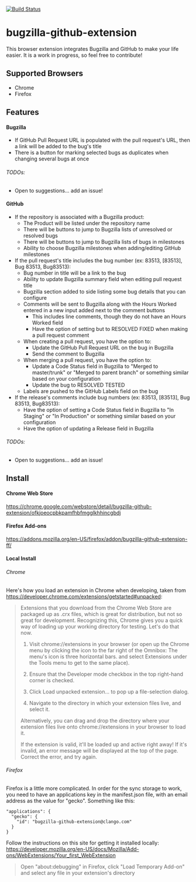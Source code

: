 [![Build Status](https://travis-ci.org/ditinc/bugzilla-github-extension.svg?branch=master)](https://travis-ci.org/ditinc/bugzilla-github-extension)
# bugzilla-github-extension
This browser extension integrates Bugzilla and GitHub to make your life easier.  It is a work in progress, so feel free to contribute!

## Supported Browsers
 - Chrome
 - Firefox

## Features
#### Bugzilla
- If GitHub Pull Request URL is populated with the pull request's URL, then a link will be added to the bug's title
- There is a button for marking selected bugs as duplicates when changing several bugs at once

###### TODOs:
- Open to suggestions... add an issue!

#### GitHub
- If the repository is associated with a Bugzilla product:
  - The Product will be listed under the repository name
  - There will be buttons to jump to Bugzilla lists of unresolved or resolved bugs
  - There will be buttons to jump to Bugzilla lists of bugs in milestones
  - Ability to choose Bugzilla milestones when adding/editing GitHub milestones
- If the pull request's title includes the bug number (ex: 83513, [83513], Bug 83513, Bug83513):
  - Bug number in title will be a link to the bug
  - Ability to update Bugzilla summary field when editing pull request title
  - Bugzilla section added to side listing some bug details that you can configure
  - Comments will be sent to Bugzilla along with the Hours Worked entered in a new input added next to the comment buttons
    - This includes line comments, though they do not have an Hours Worked field
    - Have the option of setting but to RESOLVED FIXED when making a pull request comment
  - When creating a pull request, you have the option to:
    - Update the GitHub Pull Request URL on the bug in Bugzilla
    - Send the comment to Bugzilla
  - When merging a pull request, you have the option to:
    - Update a Code Status field in Bugzilla to "Merged to master/trunk" or "Merged to parent branch" or something similar based on your configuration
    - Update the bug to RESOLVED TESTED
  - Labels are pushed to the GitHub Labels field on the bug
- If the release's comments include bug numbers (ex: 83513, [83513], Bug 83513, Bug83513):
  - Have the option of setting a Code Status field in Bugzilla to "In Staging" or "In Production" or something similar based on your configuration
  - Have the option of updating a Release field in Bugzilla

###### TODOs:
- Open to suggestions... add an issue!

## Install
#### Chrome Web Store
https://chrome.google.com/webstore/detail/bugzilla-github-extension/ofkjoeocpbkpamfhbfmgglkhhincgbdj

#### Firefox Add-ons
https://addons.mozilla.org/en-US/firefox/addon/bugzilla-github-extension-ff/

#### Local Install
###### Chrome
Here's how you load an extension in Chrome when developing, taken from https://developer.chrome.com/extensions/getstarted#unpacked:
> Extensions that you download from the Chrome Web Store are packaged up as .crx files, which is great for distribution, but not so great for development. Recognizing this, Chrome gives you a quick way of loading up your working directory for testing. Let's do that now.
> 
> 1. Visit chrome://extensions in your browser (or open up the Chrome menu by clicking the icon to the far right of the Omnibox:  The menu's icon is three horizontal bars. and select Extensions under the Tools menu to get to the same place).
> 
> 2. Ensure that the Developer mode checkbox in the top right-hand corner is checked.
> 
> 3. Click Load unpacked extension… to pop up a file-selection dialog.
> 
> 4. Navigate to the directory in which your extension files live, and select it.
> 
> Alternatively, you can drag and drop the directory where your extension files live onto chrome://extensions in your browser to load it.
> 
> If the extension is valid, it'll be loaded up and active right away! If it's invalid, an error message will be displayed at the top of the page. Correct the error, and try again.

###### Firefox
Firefox is a little more complicated. In order for the sync storage to work, you need to have an applications key in the manifest.json file, with an email address as the value for "gecko". Something like this:

```
"applications": {
  "gecko": {
    "id": "bugzilla-github-extension@clango.com"
  }
}
```

Follow the instructions on this site for getting it installed locally: https://developer.mozilla.org/en-US/docs/Mozilla/Add-ons/WebExtensions/Your_first_WebExtension
> Open "about:debugging" in Firefox, click "Load Temporary Add-on" and select any file in your extension's directory
